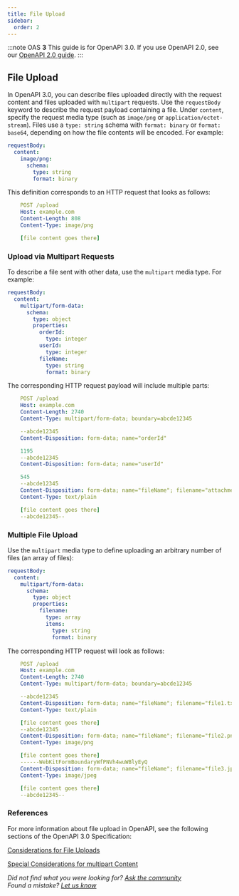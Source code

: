 ```yaml
---
title: File Upload
sidebar:
  order: 2
---
```


:::note
OAS **3** This guide is for OpenAPI 3.0. If you use OpenAPI 2.0, see our [OpenAPI 2.0 guide](/specification/20/file-upload/).
:::

## File Upload

In OpenAPI 3.0, you can describe files uploaded directly with the request content and files uploaded with `multipart` requests. Use the `requestBody` keyword to describe the request payload containing a file. Under `content`, specify the request media type (such as `image/png` or `application/octet-stream`). Files use a `type: string` schema with `format: binary` or `format: base64`, depending on how the file contents will be encoded. For example:

```yaml
requestBody:
  content:
    image/png:
      schema:
        type: string
        format: binary
```

This definition corresponds to an HTTP request that looks as follows:

```yaml
    POST /upload
    Host: example.com
    Content-Length: 808
    Content-Type: image/png

    [file content goes there]
```

### Upload via Multipart Requests

To describe a file sent with other data, use the `multipart` media type. For example:

```yaml
requestBody:
  content:
    multipart/form-data:
      schema:
        type: object
        properties:
          orderId:
            type: integer
          userId:
            type: integer
          fileName:
            type: string
            format: binary
```

The corresponding HTTP request payload will include multiple parts:

```yaml
    POST /upload
    Host: example.com
    Content-Length: 2740
    Content-Type: multipart/form-data; boundary=abcde12345

    --abcde12345
    Content-Disposition: form-data; name="orderId"

    1195
    --abcde12345
    Content-Disposition: form-data; name="userId"

    545
    --abcde12345
    Content-Disposition: form-data; name="fileName"; filename="attachment.txt"
    Content-Type: text/plain

    [file content goes there]
    --abcde12345--
```

### Multiple File Upload

Use the `multipart` media type to define uploading an arbitrary number of files (an array of files):

```yaml
requestBody:
  content:
    multipart/form-data:
      schema:
        type: object
        properties:
          filename:
            type: array
            items:
              type: string
              format: binary
```

The corresponding HTTP request will look as follows:

```yaml
    POST /upload
    Host: example.com
    Content-Length: 2740
    Content-Type: multipart/form-data; boundary=abcde12345

    --abcde12345
    Content-Disposition: form-data; name="fileName"; filename="file1.txt"
    Content-Type: text/plain

    [file content goes there]
    --abcde12345
    Content-Disposition: form-data; name="fileName"; filename="file2.png"
    Content-Type: image/png

    [file content goes there]
    ------WebKitFormBoundaryWfPNVh4wuWBlyEyQ
    Content-Disposition: form-data; name="fileName"; filename="file3.jpg"
    Content-Type: image/jpeg

    [file content goes there]
    --abcde12345--
```

### References

For more information about file upload in OpenAPI, see the following sections of the OpenAPI 3.0 Specification:

[Considerations for File Uploads](https://github.com/OAI/OpenAPI-Specification/blob/master/versions/3.0.3.md#considerations-for-file-uploads)

[Special Considerations for multipart Content](https://github.com/OAI/OpenAPI-Specification/blob/master/versions/3.0.3.md#special-considerations-for-multipart-content)

_Did not find what you were looking for? [Ask the community](https://community.smartbear.com/t5/Swagger-Open-Source-Tools/bd-p/SwaggerOSTools)  
Found a mistake? [Let us know](https://github.com/swagger-api/swagger.io/issues)_
